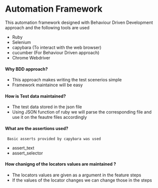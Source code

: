 # Automation Framework

This automation framework designed with Behaviour Driven Development approach and the following tools are used
  - Ruby
  - Selenium
  - capybara (To interact with the web browser)
  - cucumber (For Behaviour Driven approach)
  - Chrome Webdriver
 
#### Why BDD approach?

  - This approach makes writing the test scenerios simple
  - Framework maintaince will be easy

#### How is Test data maintained?
  - The test data stored in the json file
  - Using JSON function of ruby we will parse the corresponding file and use it on the feautre files accordingly 

#### What are the assertions used?
     Basic asserts provided by capybara was used
   - assert_text
   - assert_selector
#### How chanigng of the locators values are maintained ?
   - The locators values are given as a argument in the feature steps
   - If the values of the locator changes we can change those in the steps
